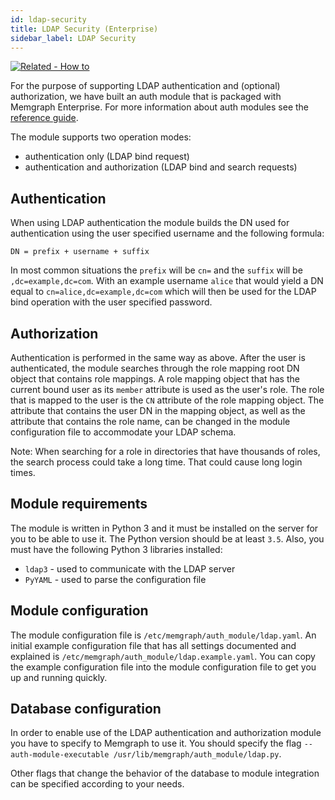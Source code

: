 ```yaml
---
id: ldap-security
title: LDAP Security (Enterprise)
sidebar_label: LDAP Security
---
```


[![Related - How to](https://img.shields.io/static/v1?label=Related&message=How-to&color=blue&style=for-the-badge)](/how-to-guides/manage-users-using-ldap.md)

For the purpose of supporting LDAP authentication and (optional)
authorization, we have built an auth module that is packaged with Memgraph
Enterprise. For more information about auth modules see the
[reference guide](../reference-guide/auth-module.md).

The module supports two operation modes:
- authentication only (LDAP bind request)
- authentication and authorization (LDAP bind and search requests)

## Authentication

When using LDAP authentication the module builds the DN used for authentication
using the user specified username and the following formula:
```plaintext
DN = prefix + username + suffix
```
In most common situations the `prefix` will be `cn=` and the `suffix` will be
`,dc=example,dc=com`. With an example username `alice` that would yield a DN
equal to `cn=alice,dc=example,dc=com` which will then be used for the LDAP bind
operation with the user specified password.

## Authorization

Authentication is performed in the same way as above. After the user is
authenticated, the module searches through the role mapping root DN object that
contains role mappings. A role mapping object that has the current bound user
as its `member` attribute is used as the user's role. The role that is mapped
to the user is the `CN` attribute of the role mapping object.  The attribute
that contains the user DN in the mapping object, as well as the attribute that
contains the role name, can be changed in the module configuration file to
accommodate your LDAP schema.

Note: When searching for a role in directories that have thousands of roles,
the search process could take a long time. That could cause long login times.

## Module requirements

The module is written in Python 3 and it must be installed on the server for
you to be able to use it. The Python version should be at least `3.5`.  Also,
you must have the following Python 3 libraries installed:
 - `ldap3` - used to communicate with the LDAP server
 - `PyYAML` - used to parse the configuration file

## Module configuration

The module configuration file is `/etc/memgraph/auth_module/ldap.yaml`.  An
initial example configuration file that has all settings documented and
explained is `/etc/memgraph/auth_module/ldap.example.yaml`. You can copy the
example configuration file into the module configuration file to get you up and
running quickly.

## Database configuration

In order to enable use of the LDAP authentication and authorization module you
have to specify to Memgraph to use it. You should specify the flag
`--auth-module-executable /usr/lib/memgraph/auth_module/ldap.py`.

Other flags that change the behavior of the database to module integration
can be specified according to your needs.
